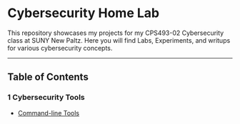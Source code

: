 # Cybersecurity Home Lab

This repository showcases my projects for my CPS493-02 Cybersecurity class at SUNY New Paltz. Here you will find Labs, Experiments, and writups for various cybersecurity concepts.

---

## Table of Contents

### 1 Cybersecurity Tools
- [Command-line Tools](Linux%20Cybersecurity%20and%20Command-line%20basics.md)

